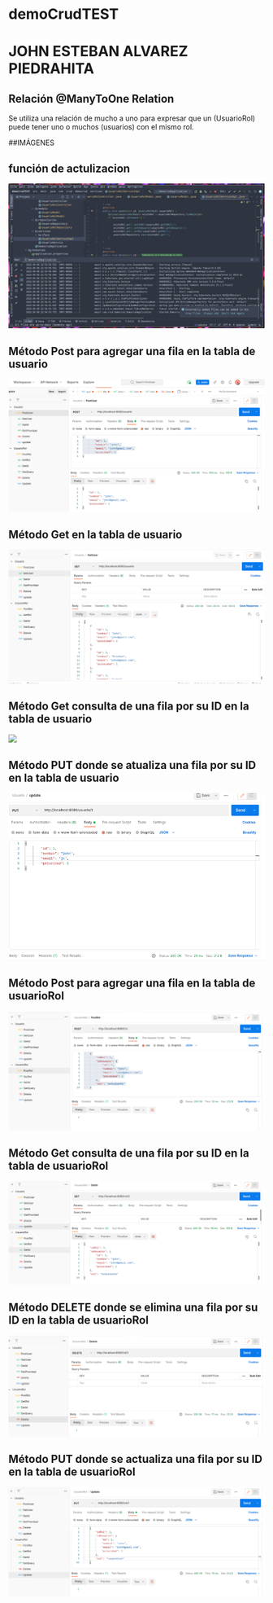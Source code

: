 # demoCrudTEST

# JOHN ESTEBAN ALVAREZ PIEDRAHITA


##  Relación  @ManyToOne Relation
Se utiliza una relación de mucho a uno para expresar que un (UsuarioRol) puede tener uno o muchos (usuarios) con el mismo rol.


##IMÁGENES


<h2>función de actulizacion</h2>
<img src="https://github.com/JohnEstebanAP/demoCrudTEST/blob/main/img/0.png?raw=true">
  
 
<h2>Método Post para agregar una fila en la tabla de usuario</h2>
<img src="https://github.com/JohnEstebanAP/demoCrudTEST/blob/main/img/1.png?raw=true">


<h2>Método Get en la tabla de usuario</h2>
<img src="https://github.com/JohnEstebanAP/demoCrudTEST/blob/main/img/2.png?raw=true">


<h2>Método Get consulta de una fila por su ID en la tabla de usuario</h2>
<img src="https://user-images.githubusercontent.com/70281915/172761744-f27b86e6-8900-4c85-b355-f734bf8c7071.png">


<h2>Método PUT donde se atualiza una fila por su ID en la tabla de usuario</h2>
<img src="https://github.com/JohnEstebanAP/demoCrudTEST/blob/main/img/6.png?raw=true">


<h2>Método Post para agregar una fila en la tabla de usuarioRol</h2>
<img src="https://github.com/JohnEstebanAP/demoCrudTEST/blob/main/img/7.png?raw=true">


<h2>Método Get consulta de una fila por su ID en la tabla de usuarioRol</h2>
<img src="https://github.com/JohnEstebanAP/demoCrudTEST/blob/main/img/8.png?raw=true">


<h2>Método DELETE donde se elimina una fila por su ID en la tabla de usuarioRol</h2>
<img src="https://github.com/JohnEstebanAP/demoCrudTEST/blob/main/img/9.png?raw=true">


<h2>Método PUT donde se actualiza una fila por su ID en la tabla de usuarioRol</h2>
<img src="https://github.com/JohnEstebanAP/demoCrudTEST/blob/main/img/10.png?raw=true">
